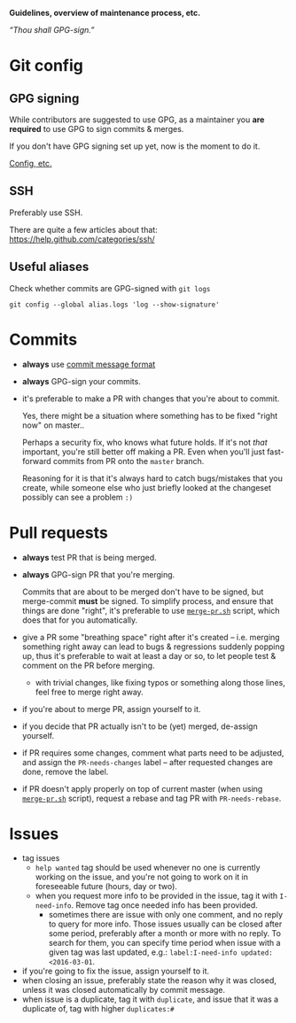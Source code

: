 **Guidelines, overview of maintenance process, etc.**

*“Thou shall GPG-sign.”*

# Git config

## GPG signing

While contributors are suggested to use GPG, as a maintainer you **are
required** to use GPG to sign commits & merges.

If you don't have GPG signing set up yet, now is the moment to do it.

[Config, etc.](/CONTRIBUTING.md#git-config)


## SSH

Preferably use SSH.

There are quite a few articles about that:
https://help.github.com/categories/ssh/

## Useful aliases

Check whether commits are GPG-signed with `git logs`

```
git config --global alias.logs 'log --show-signature'
```

# Commits

- **always** use [commit message format]
- **always** GPG-sign your commits.
- it's preferable to make a PR with changes that you're about to commit.
  
  Yes, there might be a situation where something has to be fixed "right now"
  on master..
  
  Perhaps a security fix, who knows what future holds. If it's not *that*
  important, you're still better off making a PR. Even when you'll just
  fast-forward commits from PR onto the `master` branch.
  
  Reasoning for it is that it's always hard to catch bugs/mistakes that you
  create, while someone else who just briefly looked at the changeset possibly
  can see a problem `:)`

# Pull requests

- **always** test PR that is being merged.
- **always** GPG-sign PR that you're merging.
  
  Commits that are about to be merged don't have to be signed, but merge-commit
  **must** be signed. To simplify process, and ensure that things are done
  "right", it's preferable to use [`merge-pr.sh`] script, which does that for
  you automatically.
- give a PR some "breathing space" right after it's created – i.e. merging
  something right away can lead to bugs & regressions suddenly popping up, thus
  it's preferable to wait at least a day or so, to let people test & comment on
  the PR before merging.
  - with trivial changes, like fixing typos or something along those lines, feel
    free to merge right away.
- if you're about to merge PR, assign yourself to it.
- if you decide that PR actually isn't to be (yet) merged, de-assign yourself.
- if PR requires some changes, comment what parts need to be adjusted, and
  assign the `PR-needs-changes` label – after requested changes are done, remove
  the label.
- if PR doesn't apply properly on top of current master (when using
  [`merge-pr.sh`] script), request a rebase and tag PR with `PR-needs-rebase`.

# Issues

- tag issues
  - `help wanted` tag should be used whenever no one is currently working on the
    issue, and you're not going to work on it in foreseeable future (hours, day
    or two).
  - when you request more info to be provided in the issue, tag it with
    `I-need-info`. Remove tag once needed info has been provided.
    - sometimes there are issue with only one comment, and no reply to query for
      more info. Those issues usually can be closed after some period,
      preferably after a month or more with no reply. To search for them, you
      can specify time period when issue with a given tag was last updated,
      e.g.: `label:I-need-info updated:<2016-03-01`.
- if you're going to fix the issue, assign yourself to it.
- when closing an issue, preferably state the reason why it was closed, unless
  it was closed automatically by commit message.
- when issue is a duplicate, tag it with `duplicate`, and issue that it was a
  duplicate of, tag with higher `duplicates:#`


[commit message format]: /CONTRIBUTING.md#commit-message-format
[`merge-pr.sh`]: /merge-pr.sh
